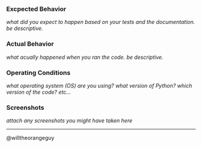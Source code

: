 ### Excpected Behavior

*what did you expect to happen based on your tests and the documentation. be descriptive.*

### Actual Behavior

*what acually happened when you ran the code. be descriptive.*

### Operating Conditions

*what operating system (OS) are you using? what version of Python? which version of the code? etc...*

### Screenshots

*attach any screenshots you might have taken here*

---
@willtheorangeguy